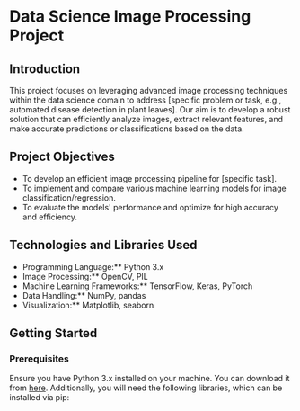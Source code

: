 # Data Science Image Processing Project

## Introduction
This project focuses on leveraging advanced image processing techniques within the data science domain to address
[specific problem or task, e.g., automated disease detection in plant leaves]. Our aim is to develop a robust solution that can efficiently analyze images,
extract relevant features, and make accurate predictions or classifications based on the data.

## Project Objectives
- To develop an efficient image processing pipeline for [specific task].
- To implement and compare various machine learning models for image classification/regression.
- To evaluate the models' performance and optimize for high accuracy and efficiency.

## Technologies and Libraries Used
- Programming Language:** Python 3.x
- Image Processing:** OpenCV, PIL
- Machine Learning Frameworks:** TensorFlow, Keras, PyTorch
- Data Handling:** NumPy, pandas
- Visualization:** Matplotlib, seaborn

## Getting Started

### Prerequisites
Ensure you have Python 3.x installed on your machine. You can download it from [here](https://www.python.org/downloads/).
Additionally, you will need the following libraries, which can be installed via pip:

